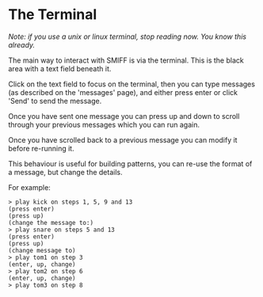 # The Terminal

_Note: if you use a unix or linux terminal, stop reading now. You know this already._

The main way to interact with SMIFF is via the terminal. This is the black area with a text field beneath it. 

Click on the text field to focus on the terminal, then you can type messages (as described on the 'messages' page), and either press enter or click 'Send' to send the message.

Once you have sent one message you can press up and down to scroll through your previous messages which you can run again.

Once you have scrolled back to a previous message you can modify it before re-running it.

This behaviour is useful for building patterns, you can re-use the format of a message, but change the details.

For example: 
```
> play kick on steps 1, 5, 9 and 13
(press enter)
(press up)
(change the message to:)
> play snare on steps 5 and 13
(press enter)
(press up)
(change message to)
> play tom1 on step 3
(enter, up, change)
> play tom2 on step 6
(enter, up, change)
> play tom3 on step 8
```

